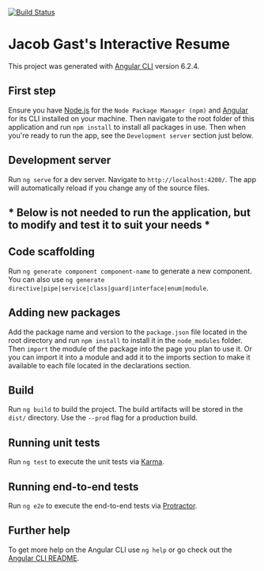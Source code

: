 [![Build Status](https://travis-ci.org/jacobgast/interactive-resume.svg?branch=master)](https://travis-ci.org/jacobgast/interactive-resume)

# Jacob Gast's Interactive Resume

This project was generated with [Angular CLI](https://github.com/angular/angular-cli) version 6.2.4.

## First step

Ensure you have [Node.js](https://nodejs.org/en/) for the `Node Package Manager (npm)` and [Angular](https://angular.io/) for its CLI
installed on your machine. Then navigate to the root folder of this application and run `npm install` to install all packages in use.
Then when you're ready to run the app, see the `Development server` section just below.

## Development server

Run `ng serve` for a dev server. Navigate to `http://localhost:4200/`. The app will automatically reload if you change any of the source files.



## * Below is not needed to run the application, but to modify and test it to suit your needs *



## Code scaffolding

Run `ng generate component component-name` to generate a new component. You can also use `ng generate directive|pipe|service|class|guard|interface|enum|module`.

## Adding new packages

Add the package name and version to the `package.json` file located in the root directory and run `npm install` to install it in the `node_modules` folder.
Then `import` the module of the package into the page you plan to use it. Or you can import it into a module and add it to the imports section to make it
available to each file located in the declarations section.

## Build

Run `ng build` to build the project. The build artifacts will be stored in the `dist/` directory. Use the `--prod` flag for a production build.

## Running unit tests

Run `ng test` to execute the unit tests via [Karma](https://karma-runner.github.io).

## Running end-to-end tests

Run `ng e2e` to execute the end-to-end tests via [Protractor](http://www.protractortest.org/).

## Further help

To get more help on the Angular CLI use `ng help` or go check out the [Angular CLI README](https://github.com/angular/angular-cli/blob/master/README.md).
